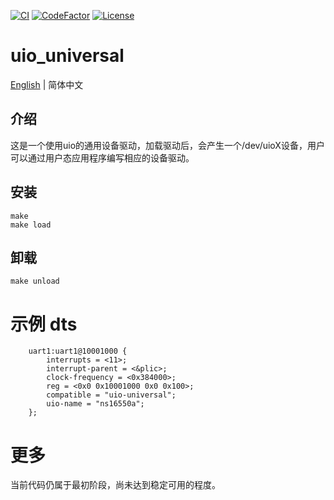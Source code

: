 [![CI](https://github.com/QQxiaoming/uio_universal/actions/workflows/ci.yml/badge.svg?branch=main)](https://github.com/QQxiaoming/uio_universal/actions/workflows/ci.yml)
[![CodeFactor](https://www.codefactor.io/repository/github/qqxiaoming/uio_universal/badge)](https://www.codefactor.io/repository/github/qqxiaoming/uio_universal)
[![License](https://img.shields.io/github/license/qqxiaoming/uio_universal.svg?colorB=f48041&style=flat-square)](https://github.com/QQxiaoming/uio_universal)

# uio_universal

[English](./README.md) | 简体中文

## 介绍

这是一个使用uio的通用设备驱动，加载驱动后，会产生一个/dev/uioX设备，用户可以通过用户态应用程序编写相应的设备驱动。

## 安装

```shell
make
make load
```

## 卸载

```shell
make unload
```

# 示例 dts

```dts
    uart1:uart1@10001000 {
        interrupts = <11>;
        interrupt-parent = <&plic>;
        clock-frequency = <0x384000>;
        reg = <0x0 0x10001000 0x0 0x100>;
        compatible = "uio-universal";
        uio-name = "ns16550a";
    };
```

# 更多

当前代码仍属于最初阶段，尚未达到稳定可用的程度。
